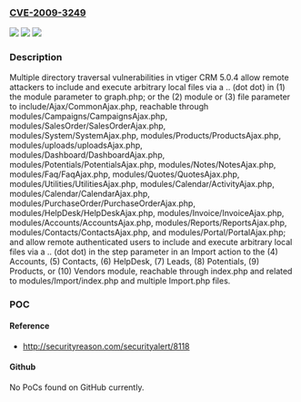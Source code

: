 ### [CVE-2009-3249](https://cve.mitre.org/cgi-bin/cvename.cgi?name=CVE-2009-3249)
![](https://img.shields.io/static/v1?label=Product&message=n%2Fa&color=blue)
![](https://img.shields.io/static/v1?label=Version&message=n%2Fa&color=blue)
![](https://img.shields.io/static/v1?label=Vulnerability&message=n%2Fa&color=brighgreen)

### Description

Multiple directory traversal vulnerabilities in vtiger CRM 5.0.4 allow remote attackers to include and execute arbitrary local files via a .. (dot dot) in (1) the module parameter to graph.php; or the (2) module or (3) file parameter to include/Ajax/CommonAjax.php, reachable through modules/Campaigns/CampaignsAjax.php, modules/SalesOrder/SalesOrderAjax.php, modules/System/SystemAjax.php, modules/Products/ProductsAjax.php, modules/uploads/uploadsAjax.php, modules/Dashboard/DashboardAjax.php, modules/Potentials/PotentialsAjax.php, modules/Notes/NotesAjax.php, modules/Faq/FaqAjax.php, modules/Quotes/QuotesAjax.php, modules/Utilities/UtilitiesAjax.php, modules/Calendar/ActivityAjax.php, modules/Calendar/CalendarAjax.php, modules/PurchaseOrder/PurchaseOrderAjax.php, modules/HelpDesk/HelpDeskAjax.php, modules/Invoice/InvoiceAjax.php, modules/Accounts/AccountsAjax.php, modules/Reports/ReportsAjax.php, modules/Contacts/ContactsAjax.php, and modules/Portal/PortalAjax.php; and allow remote authenticated users to include and execute arbitrary local files via a .. (dot dot) in the step parameter in an Import action to the (4) Accounts, (5) Contacts, (6) HelpDesk, (7) Leads, (8) Potentials, (9) Products, or (10) Vendors module, reachable through index.php and related to modules/Import/index.php and multiple Import.php files.

### POC

#### Reference
- http://securityreason.com/securityalert/8118

#### Github
No PoCs found on GitHub currently.

